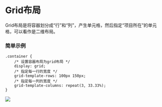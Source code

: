 # Grid布局

Grid布局是将容器划分成“行”和“列”，产生单元格，然后指定“项目所在”的单元格，可以看作是二维布局。

### 简单示例

```
.container {
    /* 设置容器布局为grid布局 */
    display: grid;
    /* 指定每一行的宽度 */
    grid-template-rows: 100px 150px;
    /* 指定每一列的宽度 */
    grid-template-columns: repeat(3, 33.33%);
}
```

![](images/grid-simple-01.png)

